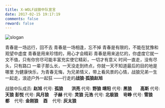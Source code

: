 ```yaml
---
title: X-WOLF战狼中队宣言
date: 2017-02-15 19:17:19
comments: false
reward: false
---
```

![slogan](http://x-wolf.win/images/slogan.jpg)

青春是一场远行，回不去
青春是一场相逢，忘不掉
青春是有限的，不能在犹豫和观望中虚度
青春是用来珍惜的，用心才会精彩
青春是用来追忆的，你虚度它就一文不值，只有你穷尽可能丰富充实使它精彩，一切才有意义
时间一直走，没有尽头，只有路口
一辈子那么长，一天没走到终点，你就一天不知道最后的目的地是哪里
为健康快乐，为青春无悔，为兄弟情义，带上看风景的心情，战狼兄弟一生一起走，浪迹户外一起狂
——行走的**战狼·孤狼赵旭**



战狼中队成员:
**赵旭** 代号: **孤狼**       **洪亮** 代号: **野狼**
**靖阳** 代号: **黑狼**&nbsp;&nbsp;&nbsp;&nbsp;&nbsp;&nbsp; **高斯** 代号: **天狼**
**彭悦** 代号: **风月狼**&nbsp;&nbsp;&nbsp; **子赫** 代号: **灵狼**
**元浩** 代号: **北极狼**&nbsp;&nbsp;&nbsp; **岢峥** 代号: **雪狼**
**都**&nbsp;&nbsp;&nbsp; 代号: **金刚狼**&nbsp;&nbsp;&nbsp; **酉**&nbsp;&nbsp;&nbsp; 代号: **灰太狼**

